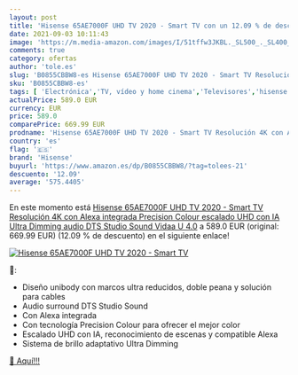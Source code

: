 ```yaml
---
layout: post
title: 'Hisense 65AE7000F UHD TV 2020 - Smart TV con un 12.09 % de descuento'
date: 2021-09-03 10:11:43
image: 'https://m.media-amazon.com/images/I/51tffw3JKBL._SL500_._SL400_.jpg'
comments: true
category: ofertas
author: 'tole.es'
slug: 'B0855CBBW8-es Hisense 65AE7000F UHD TV 2020 - Smart TV Resolución 4K con...'
sku: 'B0855CBBW8-es'
tags: [ 'Electrónica','TV, vídeo y home cinema','Televisores','hisense','smart','tv', ]
actualPrice: 589.0 EUR
currency: EUR
price: 589.0
comparePrice: 669.99 EUR
prodname: 'Hisense 65AE7000F UHD TV 2020 - Smart TV Resolución 4K con Alexa integrada  Precision Colour  escalado UHD con IA  Ultra Dimming  audio DTS Studio Sound  Vidaa U 4.0'
country: 'es'
flag: '🇪🇸'
brand: 'Hisense'
buyurl: 'https://www.amazon.es/dp/B0855CBBW8/?tag=tolees-21'
descuento: '12.09'
average: '575.4405'
---
```


En este momento está [Hisense 65AE7000F UHD TV 2020 - Smart TV Resolución 4K con Alexa integrada  Precision Colour  escalado UHD con IA  Ultra Dimming  audio DTS Studio Sound  Vidaa U 4.0](https://www.amazon.es/dp/B0855CBBW8/?tag=tolees-21) a 589.0 EUR (original: 669.99 EUR) (12.09 %  de descuento) en el siguiente enlace!

[![Hisense 65AE7000F UHD TV 2020 - Smart TV](https://m.media-amazon.com/images/I/51tffw3JKBL._SL500_._SL400_.jpg)](https://www.amazon.es/dp/B0855CBBW8/?tag=tolees-21)

🔎:

- Diseño unibody con marcos ultra reducidos, doble peana y solución para cables
- Audio surround DTS Studio Sound
- Con Alexa integrada
- Con tecnología Precision Colour para ofrecer el mejor color
- Escalado UHD con IA, reconocimiento de escenas y compatible Alexa
- Sistema de brillo adaptativo Ultra Dimming

[🛒 Aquí!!!](https://www.amazon.es/dp/B0855CBBW8/?tag=tolees-21)
